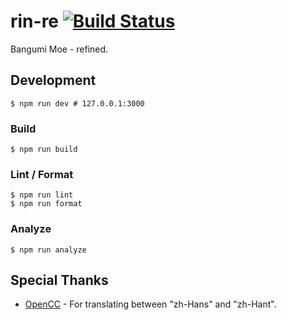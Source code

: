 # rin-re [![Build Status](https://circleci.com/gh/BangumiMoe/rin-re.svg?style=svg)](https://circleci.com/gh/BangumiMoe/rin-re)

Bangumi Moe - refined.

## Development

``` shell
$ npm run dev # 127.0.0.1:3000
```

### Build

``` shell
$ npm run build
```

### Lint / Format

``` shell
$ npm run lint
$ npm run format
```

### Analyze

``` shell
$ npm run analyze
```

## Special Thanks

- [OpenCC] - For translating between "zh-Hans" and "zh-Hant".

[OpenCC]: https://github.com/BYVoid/OpenCC
